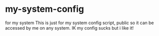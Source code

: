 # my-system-config
for my system
This is just for my system config script, public so it can be accessed by me on any system. IK my config sucks but i like it! 
